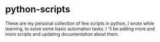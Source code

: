 # python-scripts
These are my personal collection of few scripts in python, I wrote while learning, to solve some basic automation tasks. I 'll be adding more and more scripts and updating documentation about them.
